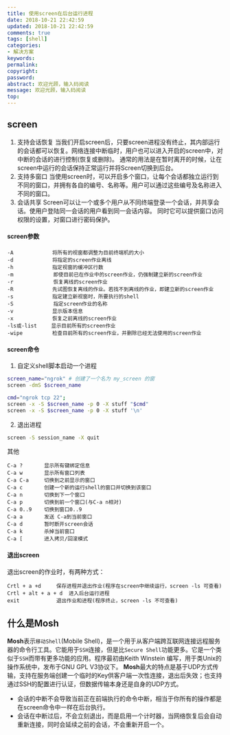 ```yaml
---
title: 使用screen在后台运行进程
date: 2018-10-21 22:42:59
updated: 2018-10-21 22:42:59
comments: true
tags: [shell]
categories:
- 解决方案
keywords: 
permalink: 
copyright: 
password: 
abstract: 欢迎光顾，输入码阅读
message: 欢迎光顾，输入码阅读
top:   
---
```

## screen
1. 支持会话恢复
    当我们开启screen后，只要screen进程没有终止，其内部运行的会话都可以恢复。网络连接中断临时，用户也可以进入开启的screen中，对中断的会话的进行控制(恢复或删除)。 
通常的用法是在暂时离开的时候，让在screen中运行的会话保持正常运行并将Screen切换到后台。
2. 支持多窗口
    当使用screen时，可以开启多个窗口，让每个会话都独立运行到不同的窗口，并拥有各自的编号、名称等。用户可以通过这些编号及名称进入不同的窗口。
3. 会话共享
    Screen可以让一个或多个用户从不同终端登录一个会话，并共享会话。使用户登陆同一会话的用户看到同一会话内容。 
    同时它可以提供窗口访问权限的设置，对窗口进行密码保护。
#### screen参数
```
-A 　          将所有的视窗都调整为目前终端机的大小
-d  　         将指定的screen作业离线
-h  　         指定视窗的缓冲区行数
-m             即使目前已在作业中的screen作业，仍强制建立新的screen作业
-r             恢复离线的screen作业
-R 　          先试图恢复离线的作业。若找不到离线的作业，即建立新的screen作业
-s 　          指定建立新视窗时，所要执行的shell
-S             指定screen作业的名称
-v 　          显示版本信息
-x 　          恢复之前离线的screen作业
-ls或-list 　  显示目前所有的screen作业
-wipe 　       检查目前所有的screen作业，并删除已经无法使用的screen作业
```

#### screen命令
1. 自定义shell脚本启动一个进程
```sh
screen_name="ngrok" # 创建了一个名为 my_screen 的窗
screen -dmS $screen_name

cmd="ngrok tcp 22";
screen -x -S $screen_name -p 0 -X stuff "$cmd"
screen -x -S $screen_name -p 0 -X stuff '\n'
```
2. 退出进程
```sh
screen -S session_name -X quit
```
其他
```
C-a ?       显示所有键绑定信息
C-a w       显示所有窗口列表
C-a C-a     切换到之前显示的窗口
C-a c       创建一个新的运行shell的窗口并切换到该窗口
C-a n       切换到下一个窗口
C-a p       切换到前一个窗口(与C-a n相对)
C-a 0..9    切换到窗口0..9
C-a a       发送 C-a到当前窗口
C-a d       暂时断开screen会话
C-a k       杀掉当前窗口
C-a [       进入拷贝/回滚模式
```
#### 退出screen
退出screen的作业时，有两种方式：
```
Crtl + a +d     保存进程并退出作业(程序在screen中继续运行，screen -ls 可查看)
Crtl + alt + a + d  进入后台运行进程
exit            退出作业和进程(程序终止，screen -ls 不可查看)
```
## 什么是Mosh
**Mosh**表示`移动Shell`(Mobile Shell)，是一个用于从客户端跨互联网连接远程服务器的命令行工具。它能用于`SSH`连接，但是比`Secure Shell`功能更多。它是一个类似于`SSH`而带有更多功能的应用。程序最初由Keith Winstein 编写，用于类Unix的操作系统中，发布于GNU GPL V3协议下。
**Mosh**最大的特点是基于UDP方式传输，支持在服务端创建一个临时的Key供客户端一次性连接，退出后失效；也支持通过SSH的配置进行认证，但数据传输本身还是自身的UDP方式。
* 会话的中断不会导致当前正在前端执行的命令中断，相当于你所有的操作都是在screen命令中一样在后台执行。
* 会话在中断过后，不会立刻退出，而是启用一个计时器，当网络恢复后会自动重新连接，同时会延续之前的会话，不会重新开启一个。

